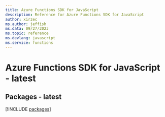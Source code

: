```yaml
---
title: Azure Functions SDK for JavaScript
description: Reference for Azure Functions SDK for JavaScript
author: xirzec
ms.author: jeffish
ms.data: 09/27/2023
ms.topic: reference
ms.devlang: javascript
ms.service: functions
---
```

# Azure Functions SDK for JavaScript - latest
## Packages - latest
[!INCLUDE [packages](functions-index.md)]